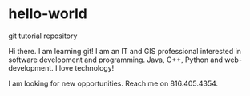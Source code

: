 # hello-world
git tutorial repository

Hi there. I am learning git! I am an IT and GIS professional interested in software development and programming. Java, C++, Python and web-development. I love technology!

I am looking for new opportunities. Reach me on 816.405.4354.
